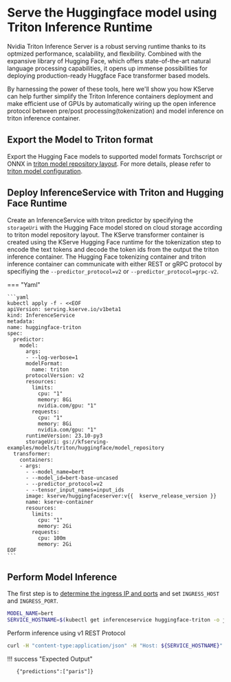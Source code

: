 # Serve the Huggingface model using Triton Inference Runtime
Nvidia Triton Inference Server is a robust serving runtime thanks to its optmized performance, scalability, and flexibility. Combined with the expansive library of Hugging Face, which offers state-of-the-art natural language processing capabilities, it opens up immense possibilities for deploying production-ready Huggface Face transformer based models.

By harnessing the power of these tools, here we'll show you how KServe can help further simplify the Triton Inference containers deployment and make efficient use of GPUs by automatically wiring up the open inference protocol between pre/post processing(tokenization) and model inference on triton inference container.

## Export the Model to Triton format 
Export the Hugging Face models to supported model formats Torchscript or ONNX in [triton model repository layout](https://kserve.github.io/website/master/modelserving/v1beta1/triton/torchscript/#store-your-trained-model-on-cloud-storage-in-a-model-repository).
For more details, please refer to [triton model configuration](https://docs.nvidia.com/deeplearning/triton-inference-server/user-guide/docs/user_guide/model_configuration.html).


## Deploy InferenceService with Triton and Hugging Face Runtime
Create an InferenceService with triton predictor by specifying the `storageUri` with the Hugging Face model stored on cloud storage according to triton model repository layout. The KServe transformer container is created using the KServe Hugging Face runtime for the tokenization step to encode the text tokens and decode the token ids from the output the triton inference container. The Hugging Face tokenizing container and triton inference container can communicate with either REST or gRPC protocol by specifiying the `--predictor_protocol=v2` or `--predictor_protocol=grpc-v2`. 

=== "Yaml"

    ```yaml
    kubectl apply -f - <<EOF
    apiVersion: serving.kserve.io/v1beta1
    kind: InferenceService
    metadata:
    name: huggingface-triton
    spec:
      predictor:
        model:
          args:
          - --log-verbose=1
          modelFormat:
            name: triton
          protocolVersion: v2
          resources:
            limits:
              cpu: "1"
              memory: 8Gi
              nvidia.com/gpu: "1"
            requests:
              cpu: "1"
              memory: 8Gi
              nvidia.com/gpu: "1"
          runtimeVersion: 23.10-py3
          storageUri: gs://kfserving-examples/models/triton/huggingface/model_repository
      transformer:
        containers:
        - args:
          - --model_name=bert
          - --model_id=bert-base-uncased
          - --predictor_protocol=v2
          - --tensor_input_names=input_ids
          image: kserve/huggingfaceserver:v{{  kserve_release_version }}
          name: kserve-container
          resources:
            limits:
              cpu: "1"
              memory: 2Gi
            requests:
              cpu: 100m
              memory: 2Gi
    EOF
    ```

## Perform Model Inference
The first step is to [determine the ingress IP and ports](../../../../get_started/first_isvc.md#4-determine-the-ingress-ip-and-ports) and set `INGRESS_HOST` and `INGRESS_PORT`.

```bash
MODEL_NAME=bert
SERVICE_HOSTNAME=$(kubectl get inferenceservice huggingface-triton -o jsonpath='{.status.url}' | cut -d "/" -f 3)
```

Perform inference using v1 REST Protocol

```bash
curl -H "content-type:application/json" -H "Host: ${SERVICE_HOSTNAME}" -v http://${INGRESS_HOST}:${INGRESS_PORT}/v1/models/${MODEL_NAME}:predict -d '{"instances": ["The capital of france is [MASK]."] }'
```

!!! success "Expected Output"

  ```{ .bash .no-copy }
     {"predictions":["paris"]}
  ```
